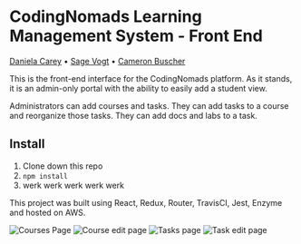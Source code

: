 # CodingNomads Learning Management System - Front End

[Daniela Carey](https://github.com/danielafcarey) • [Sage Vogt](https://github.com/SageVanGogt) • [Cameron Buscher](https://github.com/YayFiber)

This is the front-end interface for the CodingNomads platform. As it stands, it is an admin-only portal with the ability to easily add a student view.

Administrators can add courses and tasks. They can add tasks to a course and reorganize those tasks. They can add docs and labs to a task.

## Install
1. Clone down this repo
2. `npm install`
3. werk werk werk werk werk

This project was built using React, Redux, Router, TravisCI, Jest, Enzyme and hosted on AWS. 

![Courses Page](https://i.imgur.com/A6oCj8U.png)
![Course edit page](http://g.recordit.co/BEPiHV5cfk.gif)
![Tasks page](https://i.imgur.com/FxdIt97.png)
![Task edit page](https://i.imgur.com/ZpKtQeu.png)